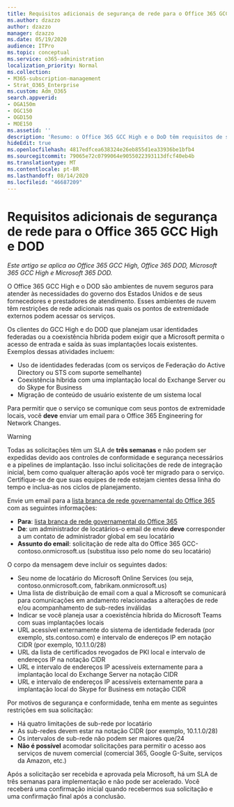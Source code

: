 ```yaml
---
title: Requisitos adicionais de segurança de rede para o Office 365 GCC High e DoD
ms.author: dzazzo
author: dzazzo
manager: dzazzo
ms.date: 05/19/2020
audience: ITPro
ms.topic: conceptual
ms.service: o365-administration
localization_priority: Normal
ms.collection:
- M365-subscription-management
- Strat_O365_Enterprise
ms.custom: Adm_O365
search.appverid:
- OGA150m
- OGC150
- OGD150
- MOE150
ms.assetid: ''
description: 'Resumo: o Office 365 GCC High e o DoD têm requisitos de segurança de rede adicionais'
hideEdit: true
ms.openlocfilehash: 4817edfcea638324e26eb855d1ea33936be1bfb4
ms.sourcegitcommit: 79065e72c0799064e9055022393113dfcf40eb4b
ms.translationtype: MT
ms.contentlocale: pt-BR
ms.lasthandoff: 08/14/2020
ms.locfileid: "46687209"
---
```

# <a name="additional-network-security-requirements-for-office-365-gcc-high-and-dod"></a>Requisitos adicionais de segurança de rede para o Office 365 GCC High e DOD

*Este artigo se aplica ao Office 365 GCC High, Office 365 DOD, Microsoft 365 GCC High e Microsoft 365 DOD.*

O Office 365 GCC High e o DOD são ambientes de nuvem seguros para atender às necessidades do governo dos Estados Unidos e de seus fornecedores e prestadores de atendimento.  Esses ambientes de nuvem têm restrições de rede adicionais nas quais os pontos de extremidade externos podem acessar os serviços.

Os clientes do GCC High e do DOD que planejam usar identidades federadas ou a coexistência híbrida podem exigir que a Microsoft permita o acesso de entrada e saída às suas implantações locais existentes.  Exemplos dessas atividades incluem:

* Uso de identidades federadas (com os serviços de Federação do Active Directory ou STS com suporte semelhante)
* Coexistência híbrida com uma implantação local do Exchange Server ou do Skype for Business
* Migração de conteúdo de usuário existente de um sistema local

Para permitir que o serviço se comunique com seus pontos de extremidade locais, você **deve** enviar um email para o Office 365 Engineering for Network Changes.

> [!WARNING]
> Todas as solicitações têm um SLA de **três semanas** e não podem ser expedidas devido aos controles de conformidade e segurança necessários e a pipelines de implantação.  Isso inclui solicitações de rede de integração inicial, bem como qualquer alteração após você ter migrado para o serviço.  Certifique-se de que suas equipes de rede estejam cientes dessa linha do tempo e inclua-as nos ciclos de planejamento.

Envie um email para a [lista branca de rede governamental do Office 365](mailto:o365gwlt@microsoft.com) com as seguintes informações:

* **Para**: [lista branca de rede governamental do Office 365](mailto:o365gwlt@microsoft.com)
* **De**: um administrador de locatários-o email de envio **deve** corresponder a um contato de administrador global em seu locatário
* **Assunto do email**: solicitação de rede alta do Office 365 GCC-contoso.onmicrosoft.us (substitua isso pelo nome do seu locatário)

O corpo da mensagem deve incluir os seguintes dados:

* Seu nome de locatário do Microsoft Online Services (ou seja, contoso.onmicrosoft.com, fabrikam.onmicrosoft.us)
* Uma lista de distribuição de email com a qual a Microsoft se comunicará para comunicações em andamento relacionadas a alterações de rede e/ou acompanhamento de sub-redes inválidas
* Indicar se você planeja usar a coexistência híbrida do Microsoft Teams com suas implantações locais
* URL acessível externamente do sistema de identidade federada (por exemplo, sts.contoso.com) e intervalo de endereços IP em notação CIDR (por exemplo, 10.1.1.0/28)
* URL da lista de certificados revogados de PKI local e intervalo de endereços IP na notação CIDR
* URL e intervalo de endereços IP acessíveis externamente para a implantação local do Exchange Server na notação CIDR
* URL e intervalo de endereços IP acessíveis externamente para a implantação local do Skype for Business em notação CIDR

Por motivos de segurança e conformidade, tenha em mente as seguintes restrições em sua solicitação:

* Há quatro limitações de sub-rede por locatário
* As sub-redes devem estar na notação CIDR (por exemplo, 10.1.1.0/28)
* Os intervalos de sub-rede não podem ser maiores que/24
* **Não é possível** acomodar solicitações para permitir o acesso aos serviços de nuvem comercial (comercial 365, Google G-Suite, serviços da Amazon, etc.)

Após a solicitação ser recebida e aprovada pela Microsoft, há um SLA de três semanas para implementação e não pode ser acelerado.  Você receberá uma confirmação inicial quando recebermos sua solicitação e uma confirmação final após a conclusão.
